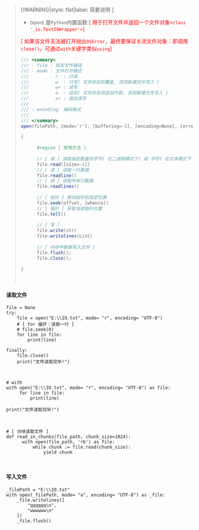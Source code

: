 <br/>

>[!WARNING|style: flat|label: 简要说明 ]
>
>- (`open`) 是`Python`内置函数<span style='color:red'> [ 用于打开文件并返回一个文件对象`<class '_io.TextIOWrapper'>`]</span>
>
>  <span style='color:red'>[ 如果该文件无法被打开抛出`OSError`，最终要保证关闭文件对象：即调用`close()`，可通过`with`关键字类似`using`]</span>
>
>```csharp
>/// <summary>
>/// - file : 指定文件路径
>/// - mode : 文件打开模式
>///          r  : 只读
>///          w  : 只写( 文件存在则覆盖, 否则新建文件写入 )
>///          w+ : 读写
>///          a  : 追加( 文件存在则追加内容, 否则新建文件写入 )
>///          a+ : 追加读写
>///              
>/// - encoding: 编码格式
>/// 
>/// </summary>
>open(filePath, [mode='r'], [buffering=-1], [encoding=None], [errors=None], [newline=None], [closefd=True], [opener=None]);
>
>
>```
>
>```csharp
>{
>    
>       #region [ 常用方法 ]
>       
>       // [ 读 ] 读取指定数量的字节( 在二进制模式下) 或 字符( 在文本模式下 ) [ 默认为`-1`，表示读取整个文件 ]
>       file.read([size=-1])
>       // [ 读 ] 读取一行数据
>       file.readline()
>       // [ 读 ] 读取所有行数据
>       file.readlines()  
>           
>       // [ 指针 ] 移动指针到指定位置
>       file.seek(offset, [whence])
>       // [ 指针 ] 获取当前指针位置
>       file.tell()  
>          
>       // [ 写 ] 
>       file.write(str)
>       file.writelines(List)
>           
>       // [ 内存中数据写入文件 ]
>       file.flush();
>       file.close();
>           
>}
>
>
>```
>
>
>
>
>
><br/>

<!-- tabs:start -->

#### **读取文件**

```shell
file = None
try:
    file = open("E:\\IO.txt", mode= "r", encoding= "UTF-8")
    # [ for 循环：读取一行 ]
    # file.seek(0)
    for line in file:
        print(line)

finally:
    file.close()
    print("文件读取完毕!")
    
    
```

```shell
# with
with open("E:\\IO.txt", mode= "r", encoding= "UTF-8") as file:
     for line in file:
         print(line)

print("文件读取完毕!")
                
                
```

```shell
# [ 分块读取文件 ]
def read_in_chunks(file_path, chunk_size=1024):
      with open(file_path, 'rb') as file:
          while chunk := file.read(chunk_size):
              yield chunk
                
                
```

#### **写入文件**

```shell
_filePath = "E:\\IO.txt"
with open(_filePath, mode= "a", encoding= "UTF-8") as _file:
    _file.writelines([
        "qqqqqq\n",
        "wwwwww\n"
    ])
    _file.flush()
        
        
```



<!-- tabs:end -->
